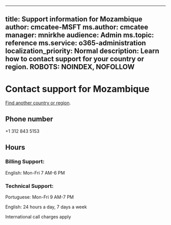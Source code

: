 ﻿
---                                
title: Support information for Mozambique
author: cmcatee-MSFT
ms.author: cmcatee
manager: mnirkhe
audience: Admin
ms.topic: reference
ms.service: o365-administration
localization_priority: Normal
description: Learn how to contact support for your country or region.
ROBOTS: NOINDEX, NOFOLLOW
---

# Contact support for Mozambique

[Find another country or region](../contact-support-for-business-products.md).

## Phone number
+1 312 843 5153

## Hours
### Billing Support:

English: Mon-Fri 7 AM-6 PM

### Technical Support:

Portuguese: Mon-Fri 9 AM-7 PM

English: 24 hours a day, 7 days a week

International call charges apply


